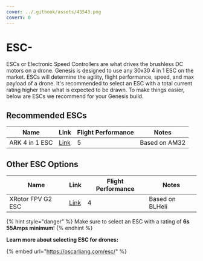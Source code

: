 ```yaml
---
cover: ../.gitbook/assets/43543.png
coverY: 0
---
```


# ESC-

ESCs or Electronic Speed Controllers are what drives the brushless DC motors on a drone. Genesis is designed to use any 30x30 4 in 1 ESC on the market. ESCs will determine the agility, flight performance, speed, and max payload of a drone. It's recommended to select an ESC with a total current rating higher than what is expected to be drawn. To make things easier, below are ESCs we recommend for your Genesis build.



## Recommended ESCs

<table><thead><tr><th>Name</th><th>Link</th><th data-type="rating" data-max="5">Flight Performance</th><th>Notes</th></tr></thead><tbody><tr><td>ARK 4 in 1 ESC</td><td><a href="https://arkelectron.com/product/ark-4in1-esc/">Link</a></td><td>5</td><td>Based on AM32</td></tr></tbody></table>

## Other ESC Options

<table><thead><tr><th>Name</th><th>Link</th><th data-type="rating" data-max="5">Flight Performance</th><th>Notes</th></tr></thead><tbody><tr><td>XRotor FPV G2 ESC</td><td><a href="https://www.brainfpv.com/product/xrotor-fpv-g2-esc-4in1-65a/">Link</a></td><td>4</td><td>Based on BLHeli</td></tr></tbody></table>

{% hint style="danger" %}
Make sure to select an ESC with a rating of **6s 55Amps minimum**!&#x20;
{% endhint %}



**Learn more about selecting ESC for drones:**

{% embed url="https://oscarliang.com/esc/" %}

